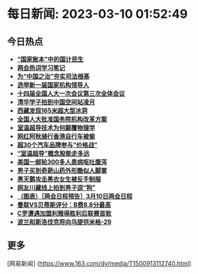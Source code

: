 
# 每日新闻: 2023-03-10 01:52:49
## 今日热点

- **[“国家账本”中的国计民生](https://www.163.com/search?keyword=%E2%80%9C%E5%9B%BD%E5%AE%B6%E8%B4%A6%E6%9C%AC%E2%80%9D%E4%B8%AD%E7%9A%84%E5%9B%BD%E8%AE%A1%E6%B0%91%E7%94%9F)**
- **[两会热词学习笔记](https://www.163.com/search?keyword=%E4%B8%A4%E4%BC%9A%E7%83%AD%E8%AF%8D%E5%AD%A6%E4%B9%A0%E7%AC%94%E8%AE%B0)**
- **[为“中国之治”夯实司法根基](https://www.163.com/search?keyword=%E4%B8%BA%E2%80%9C%E4%B8%AD%E5%9B%BD%E4%B9%8B%E6%B2%BB%E2%80%9D%E5%A4%AF%E5%AE%9E%E5%8F%B8%E6%B3%95%E6%A0%B9%E5%9F%BA)**
- **[选举新一届国家机构领导人](https://www.163.com/search?keyword=%E9%80%89%E4%B8%BE%E6%96%B0%E4%B8%80%E5%B1%8A%E5%9B%BD%E5%AE%B6%E6%9C%BA%E6%9E%84%E9%A2%86%E5%AF%BC%E4%BA%BA)**
- **[十四届全国人大一次会议第三次全体会议](https://www.163.com/search?keyword=%E5%8D%81%E5%9B%9B%E5%B1%8A%E5%85%A8%E5%9B%BD%E4%BA%BA%E5%A4%A7%E4%B8%80%E6%AC%A1%E4%BC%9A%E8%AE%AE%E7%AC%AC%E4%B8%89%E6%AC%A1%E5%85%A8%E4%BD%93%E4%BC%9A%E8%AE%AE)**
- **[清华学子拍到中国空间站凌月](https://www.163.com/search?keyword=%E6%B8%85%E5%8D%8E%E5%AD%A6%E5%AD%90%E6%8B%8D%E5%88%B0%E4%B8%AD%E5%9B%BD%E7%A9%BA%E9%97%B4%E7%AB%99%E5%87%8C%E6%9C%88)**
- **[西藏发现165米超大型冰洞](https://www.163.com/search?keyword=%E8%A5%BF%E8%97%8F%E5%8F%91%E7%8E%B0165%E7%B1%B3%E8%B6%85%E5%A4%A7%E5%9E%8B%E5%86%B0%E6%B4%9E)**
- **[全国人大批准国务院机构改革方案](https://www.163.com/search?keyword=%E5%85%A8%E5%9B%BD%E4%BA%BA%E5%A4%A7%E6%89%B9%E5%87%86%E5%9B%BD%E5%8A%A1%E9%99%A2%E6%9C%BA%E6%9E%84%E6%94%B9%E9%9D%A9%E6%96%B9%E6%A1%88)**
- **[室温超导技术为何颠覆物理学](https://www.163.com/search?keyword=%E5%AE%A4%E6%B8%A9%E8%B6%85%E5%AF%BC%E6%8A%80%E6%9C%AF%E4%B8%BA%E4%BD%95%E9%A2%A0%E8%A6%86%E7%89%A9%E7%90%86%E5%AD%A6)**
- **[网红阿秋骑行香港自行车被偷](https://www.163.com/search?keyword=%E7%BD%91%E7%BA%A2%E9%98%BF%E7%A7%8B%E9%AA%91%E8%A1%8C%E9%A6%99%E6%B8%AF%E8%87%AA%E8%A1%8C%E8%BD%A6%E8%A2%AB%E5%81%B7)**
- **[超30个汽车品牌参与“价格战”](https://www.163.com/search?keyword=%E8%B6%8530%E4%B8%AA%E6%B1%BD%E8%BD%A6%E5%93%81%E7%89%8C%E5%8F%82%E4%B8%8E%E2%80%9C%E4%BB%B7%E6%A0%BC%E6%88%98%E2%80%9D)**
- **[“室温超导”概念股能走多远](https://www.163.com/search?keyword=%E2%80%9C%E5%AE%A4%E6%B8%A9%E8%B6%85%E5%AF%BC%E2%80%9D%E6%A6%82%E5%BF%B5%E8%82%A1%E8%83%BD%E8%B5%B0%E5%A4%9A%E8%BF%9C)**
- **[美国一邮轮300多人患病呕吐腹泻](https://www.163.com/search?keyword=%E7%BE%8E%E5%9B%BD%E4%B8%80%E9%82%AE%E8%BD%AE300%E5%A4%9A%E4%BA%BA%E6%82%A3%E7%97%85%E5%91%95%E5%90%90%E8%85%B9%E6%B3%BB)**
- **[男子买到奇葩山药外形酷似人脚掌](https://www.163.com/search?keyword=%E7%94%B7%E5%AD%90%E4%B9%B0%E5%88%B0%E5%A5%87%E8%91%A9%E5%B1%B1%E8%8D%AF%E5%A4%96%E5%BD%A2%E9%85%B7%E4%BC%BC%E4%BA%BA%E8%84%9A%E6%8E%8C)**
- **[黑天鹅攻击黑衣女生被反手制服](https://www.163.com/search?keyword=%E9%BB%91%E5%A4%A9%E9%B9%85%E6%94%BB%E5%87%BB%E9%BB%91%E8%A1%A3%E5%A5%B3%E7%94%9F%E8%A2%AB%E5%8F%8D%E6%89%8B%E5%88%B6%E6%9C%8D)**
- **[网友川藏线上拍到男子逗“狗”](https://www.163.com/search?keyword=%E7%BD%91%E5%8F%8B%E5%B7%9D%E8%97%8F%E7%BA%BF%E4%B8%8A%E6%8B%8D%E5%88%B0%E7%94%B7%E5%AD%90%E9%80%97%E2%80%9C%E7%8B%97%E2%80%9D)**
- **[（图表）［两会日程预告］3月10日两会日程](https://www.163.com/search?keyword=%EF%BC%88%E5%9B%BE%E8%A1%A8%EF%BC%89%EF%BC%BB%E4%B8%A4%E4%BC%9A%E6%97%A5%E7%A8%8B%E9%A2%84%E5%91%8A%EF%BC%BD3%E6%9C%8810%E6%97%A5%E4%B8%A4%E4%BC%9A%E6%97%A5%E7%A8%8B)**
- **[曼联VS贝蒂斯评分：B费8.8分最高](https://www.163.com/search?keyword=%E6%9B%BC%E8%81%94VS%E8%B4%9D%E8%92%82%E6%96%AF%E8%AF%84%E5%88%86%EF%BC%9AB%E8%B4%B98.8%E5%88%86%E6%9C%80%E9%AB%98)**
- **[C罗遭遇加盟利雅得胜利后联赛首败](https://www.163.com/search?keyword=C%E7%BD%97%E9%81%AD%E9%81%87%E5%8A%A0%E7%9B%9F%E5%88%A9%E9%9B%85%E5%BE%97%E8%83%9C%E5%88%A9%E5%90%8E%E8%81%94%E8%B5%9B%E9%A6%96%E8%B4%A5)**
- **[波兰和斯洛伐克将向乌提供米格-29](https://www.163.com/search?keyword=%E6%B3%A2%E5%85%B0%E5%92%8C%E6%96%AF%E6%B4%9B%E4%BC%90%E5%85%8B%E5%B0%86%E5%90%91%E4%B9%8C%E6%8F%90%E4%BE%9B%E7%B1%B3%E6%A0%BC-29)**

## 更多
[网易新闻] (https://www.163.com/dy/media/T1500913112740.html)
